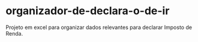 # organizador-de-declara-o-de-ir
Projeto em excel para organizar dados relevantes para declarar Imposto de Renda.
